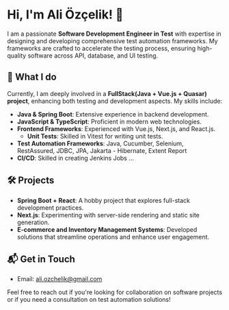 # Hi, I'm Ali Özçelik! 👋

I am a passionate **Software Development Engineer in Test** with expertise in designing and developing comprehensive test automation frameworks. My frameworks are crafted to accelerate the testing process, ensuring high-quality software across API, database, and UI testing.

## 💼 What I do

Currently, I am deeply involved in a **FullStack(Java + Vue.js + Quasar) project**, enhancing both testing and development aspects. My skills include:

- **Java & Spring Boot**: Extensive experience in backend development.
- **JavaScript & TypeScript**: Proficient in modern web technologies.
- **Frontend Frameworks**: Experienced with Vue.js, Next.js, and React.js.
  - **Unit Tests**: Skilled in Vitest for writing unit tests.
- **Test Automation Frameworks**: Java, Cucumber, Selenium, RestAssured, JDBC, JPA, Jakarta - Hibernate, Extent Report
- **CI/CD**: Skilled in creating Jenkins Jobs ...


## 🛠 Projects

- **Spring Boot + React**: A hobby project that explores full-stack development practices.
- **Next.js**: Experimenting with server-side rendering and static site generation.
- **E-commerce and Inventory Management Systems**: Developed solutions that streamline operations and enhance user engagement.

## 📬 Get in Touch

- Email: [ali.ozchelik@gmail.com](mailto:ali.ozchelik@gmail.com)

Feel free to reach out if you're looking for collaboration on software projects or if you need a consultation on test automation solutions!


